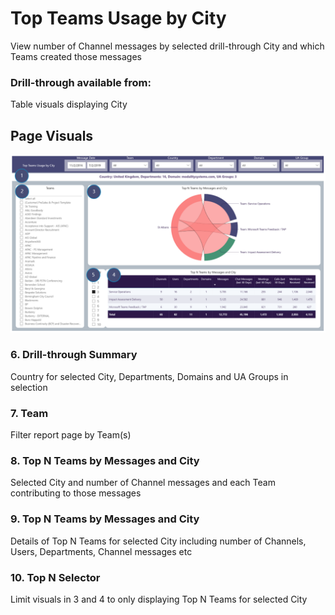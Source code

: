 # Top Teams Usage by City
View number of Channel messages by selected drill-through City and which Teams created those messages
### Drill-through available from: 
Table visuals displaying City

## Page Visuals

![UsagebyCity](images/UsagebyCity.png)

### 6.	Drill-through Summary
Country for selected City, Departments, Domains and UA Groups in selection

### 7.	Team
Filter report page by Team(s)

### 8.	Top N Teams by Messages and City
Selected City and number of Channel messages and each Team contributing to those messages

### 9.	Top N Teams by Messages and City
Details of Top N Teams for selected City including number of Channels, Users, Departments, Channel messages etc

### 10.	Top N Selector
Limit visuals in 3 and 4 to only displaying Top N Teams for selected City
